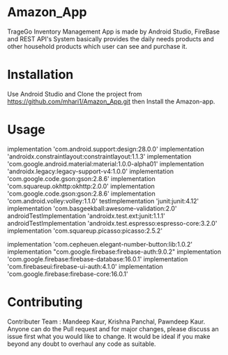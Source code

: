 # Amazon_App
TrageGo Inventory Management App is made by Android Studio, FireBase and REST API's System basically provides the daily needs products and other household products which user can see and purchase it.

# Installation
Use Android Studio and Clone the project from https://github.com/mhari1/Amazon_App.git then Install the Amazon-app. 

# Usage
implementation 'com.android.support:design:28.0.0'
implementation 'androidx.constraintlayout:constraintlayout:1.1.3'
implementation 'com.google.android.material:material:1.0.0-alpha01'
implementation 'androidx.legacy:legacy-support-v4:1.0.0'
implementation 'com.google.code.gson:gson:2.8.6'
implementation 'com.squareup.okhttp:okhttp:2.0.0'
implementation 'com.google.code.gson:gson:2.8.6'
implementation 'com.android.volley:volley:1.1.0'
testImplementation 'junit:junit:4.12'
implementation 'com.basgeekball:awesome-validation:2.0'
androidTestImplementation 'androidx.test.ext:junit:1.1.1'
androidTestImplementation 'androidx.test.espresso:espresso-core:3.2.0'
implementation 'com.squareup.picasso:picasso:2.5.2'

implementation 'com.cepheuen.elegant-number-button:lib:1.0.2'
implementation "com.google.firebase:firebase-auth:9.0.2"
implementation 'com.google.firebase:firebase-database:16.0.1'
implementation 'com.firebaseui:firebase-ui-auth:4.1.0'
implementation 'com.google.firebase:firebase-core:16.0.1'

# Contributing
Contributer Team : Mandeep Kaur, Krishna Panchal, Pawndeep Kaur. Anyone can do the Pull request and for major changes, please discuss an issue first what you would like to change. It would be ideal if you make beyond any doubt to overhaul any code as suitable.

